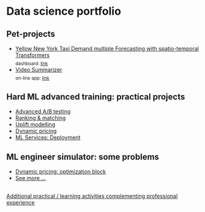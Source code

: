 # Data science portfolio
## Pet-projects
- [Yellow New York Taxi Demand multiple Forecasting with spatio-temporal Transformers](https://github.com/olip78/ynyt)
  <br><sub>dashboard: [link](http://158.160.109.15:8080) <sub>
- [Video Summarizer](https://github.com/olip78/ynyt)
  <br><sub>on-line app: [link](https://github.com/olip78/video_summarizer) <sub>  
## Hard ML advanced training: practical projects
- [Advanced A/B testing](./hard_ml/ab)
- [Ranking & matching](./hard_ml/ranking)
- [Uplift modelling](./hard_ml/uplift)
- [Dynamic pricing](./hard_ml/dynamic_pricing)
- [ML Services: Deployment](/hard_ml/deployment)

## ML engineer simulator: some problems
- [Dynamic pricing: optimization block](./ml_simulator/pricing/)
- [See more ...](./ml_simulator/)

##   
[Additional practical / learning activities complementing professional experience](./self_study.md)
